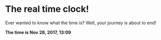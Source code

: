 # The real time clock!

Ever wanted to know what the time is? Well, your journey is about to end!

**The time is Nov 28, 2017, 13:09**
